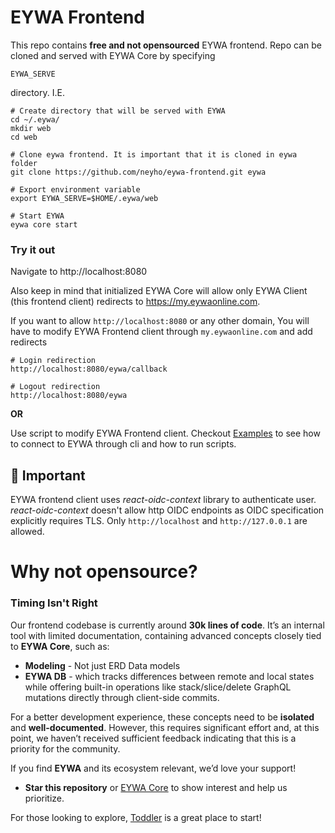 # EYWA Frontend

This repo contains **free and not opensourced** EYWA frontend. Repo can be cloned and served with
EYWA Core by specifying

```
EYWA_SERVE
```
directory. I.E.
```
# Create directory that will be served with EYWA
cd ~/.eywa/
mkdir web
cd web

# Clone eywa frontend. It is important that it is cloned in eywa folder
git clone https://github.com/neyho/eywa-frontend.git eywa

# Export environment variable
export EYWA_SERVE=$HOME/.eywa/web

# Start EYWA
eywa core start
```

### Try it out

Navigate to http://localhost:8080

Also keep in mind that initialized EYWA Core
will allow only EYWA Client (this frontend client) redirects
to https://my.eywaonline.com.

If you want to allow ```http://localhost:8080``` or any other domain,
You will have to modify EYWA Frontend client through ```my.eywaonline.com```
and add redirects
```
# Login redirection
http://localhost:8080/eywa/callback

# Logout redirection
http://localhost:8080/eywa
```

**OR**

Use script to modify EYWA Frontend client. Checkout [Examples](https://github.com/neyho/eywa-examples)
to see how to connect to EYWA through cli and how to run scripts.

## 🚨 Important
EYWA frontend client uses _react-oidc-context_ library to authenticate user. _react-oidc-context_
doesn't allow http OIDC endpoints as OIDC specification explicitly requires TLS. Only ```http://localhost```
and ```http://127.0.0.1``` are allowed.


# Why not opensource?

### Timing Isn't Right
Our frontend codebase is currently around **30k lines of code**.
It’s an internal tool with limited documentation,
containing advanced concepts closely tied to **EYWA Core**, such as:

- **Modeling** - Not just ERD Data models
- **EYWA DB** -  which tracks differences between remote and 
local states while offering built-in operations like 
stack/slice/delete GraphQL mutations directly through client-side commits.

For a better development experience, these concepts need to be **isolated** and **well-documented**.
However, this requires significant effort and, at this point, we haven’t received
sufficient feedback indicating that this is a priority for the community.

If you find **EYWA** and its ecosystem relevant, we’d love your support!  
- **Star this repository** or [EYWA Core](https://github.com/neyho/eywa-core)
to show interest and help us prioritize.

For those looking to explore, [Toddler](https://github.com/gersak/toddler) is a great place to start!
